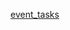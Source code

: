 [event_tasks](https://svitlanasvit.github.io/Step_Academy_Event_TextHide_NewsDelete_PrgressBar_Likes_lab_6/index.html)